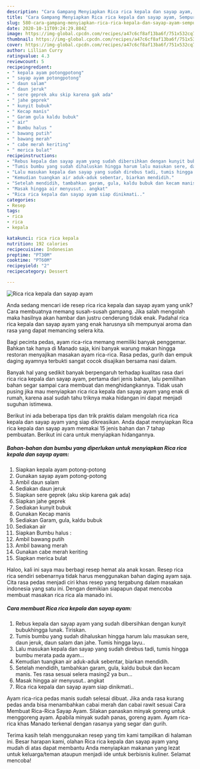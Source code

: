 ```yaml
---
description: "Cara Gampang Menyiapkan Rica rica kepala dan sayap ayam, Sempurna"
title: "Cara Gampang Menyiapkan Rica rica kepala dan sayap ayam, Sempurna"
slug: 580-cara-gampang-menyiapkan-rica-rica-kepala-dan-sayap-ayam-sempurna
date: 2020-10-11T09:24:29.884Z
image: https://img-global.cpcdn.com/recipes/a47c6cf8af13ba6f/751x532cq70/rica-rica-kepala-dan-sayap-ayam-foto-resep-utama.jpg
thumbnail: https://img-global.cpcdn.com/recipes/a47c6cf8af13ba6f/751x532cq70/rica-rica-kepala-dan-sayap-ayam-foto-resep-utama.jpg
cover: https://img-global.cpcdn.com/recipes/a47c6cf8af13ba6f/751x532cq70/rica-rica-kepala-dan-sayap-ayam-foto-resep-utama.jpg
author: Lillian Curry
ratingvalue: 4.3
reviewcount: 5
recipeingredient:
- " kepala ayam potongpotong"
- " sayap ayam potongpotong"
- " daun salam"
- " daun jeruk"
- " sere geprek aku skip karena gak ada"
- " jahe geprek"
- " kunyit bubuk"
- " Kecap manis"
- " Garam gula kaldu bubuk"
- " air"
- " Bumbu halus "
- " bawang putih"
- " bawang merah"
- " cabe merah keriting"
- " merica bulat"
recipeinstructions:
- "Rebus kepala dan sayap ayam yang sudah dibersihkan dengan kunyit bubukhingga lunak. Tiriskan."
- "Tumis bumbu yang sudah dihaluskan hingga harum lalu masukan sere, daun jeruk, daun salam dan jahe. Tumis hingga layu.."
- "Lalu masukan kepala dan sayap yang sudah direbus tadi, tumis hingga bumbu merata pada ayam..."
- "Kemudian tuangkan air aduk-aduk sebentar, biarkan mendidih."
- "Setelah mendidih, tambahkan garam, gula, kaldu bubuk dan kecam manis. Tes rasa sesuai selera masing2 ya bun..."
- "Masak hingga air menyusut.. angkat"
- "Rica rica kepala dan sayap ayam siap dinikmati.."
categories:
- Resep
tags:
- rica
- rica
- kepala

katakunci: rica rica kepala 
nutrition: 192 calories
recipecuisine: Indonesian
preptime: "PT30M"
cooktime: "PT60M"
recipeyield: "2"
recipecategory: Dessert

---
```



![Rica rica kepala dan sayap ayam](https://img-global.cpcdn.com/recipes/a47c6cf8af13ba6f/751x532cq70/rica-rica-kepala-dan-sayap-ayam-foto-resep-utama.jpg)

Anda sedang mencari ide resep rica rica kepala dan sayap ayam yang unik? Cara membuatnya memang susah-susah gampang. Jika salah mengolah maka hasilnya akan hambar dan justru cenderung tidak enak. Padahal rica rica kepala dan sayap ayam yang enak harusnya sih mempunyai aroma dan rasa yang dapat memancing selera kita.

Bagi pecinta pedas, ayam rica-rica memang memiliki banyak penggemar. Bahkan tak hanya di Manado saja, kini banyak warung makan hingga restoran menyajikan masakan ayam rica-rica. Rasa pedas, gurih dan empuk daging ayamnya terbukti sangat cocok disajikan bersama nasi dalam.

Banyak hal yang sedikit banyak berpengaruh terhadap kualitas rasa dari rica rica kepala dan sayap ayam, pertama dari jenis bahan, lalu pemilihan bahan segar sampai cara membuat dan menghidangkannya. Tidak usah pusing jika mau menyiapkan rica rica kepala dan sayap ayam yang enak di rumah, karena asal sudah tahu triknya maka hidangan ini dapat menjadi suguhan istimewa.


Berikut ini ada beberapa tips dan trik praktis dalam mengolah rica rica kepala dan sayap ayam yang siap dikreasikan. Anda dapat menyiapkan Rica rica kepala dan sayap ayam memakai 15 jenis bahan dan 7 tahap pembuatan. Berikut ini cara untuk menyiapkan hidangannya.

<!--inarticleads1-->

##### Bahan-bahan dan bumbu yang diperlukan untuk menyiapkan Rica rica kepala dan sayap ayam:

1. Siapkan  kepala ayam potong-potong
1. Gunakan  sayap ayam potong-potong
1. Ambil  daun salam
1. Sediakan  daun jeruk
1. Siapkan  sere geprek (aku skip karena gak ada)
1. Siapkan  jahe geprek
1. Sediakan  kunyit bubuk
1. Gunakan  Kecap manis
1. Sediakan  Garam, gula, kaldu bubuk
1. Sediakan  air
1. Siapkan  Bumbu halus :
1. Ambil  bawang putih
1. Ambil  bawang merah
1. Gunakan  cabe merah keriting
1. Siapkan  merica bulat


Haloo, kali ini saya mau berbagi resep hemat ala anak kosan. Resep rica rica sendiri sebenarnya tidak harus menggunakan bahan daging ayam saja. Cita rasa pedas menjadi ciri khas resep yang tergabung dalam masakan indonesia yang satu ini. Dengan demikian siapapun dapat mencoba membuat masakan rica rica ala manado ini. 

<!--inarticleads2-->

##### Cara membuat Rica rica kepala dan sayap ayam:

1. Rebus kepala dan sayap ayam yang sudah dibersihkan dengan kunyit bubukhingga lunak. Tiriskan.
1. Tumis bumbu yang sudah dihaluskan hingga harum lalu masukan sere, daun jeruk, daun salam dan jahe. Tumis hingga layu..
1. Lalu masukan kepala dan sayap yang sudah direbus tadi, tumis hingga bumbu merata pada ayam...
1. Kemudian tuangkan air aduk-aduk sebentar, biarkan mendidih.
1. Setelah mendidih, tambahkan garam, gula, kaldu bubuk dan kecam manis. Tes rasa sesuai selera masing2 ya bun...
1. Masak hingga air menyusut.. angkat
1. Rica rica kepala dan sayap ayam siap dinikmati..


Ayam rica-rica pedas manis sudah selesai dibuat. Jika anda rasa kurang pedas anda bisa menambahkan cabai merah dan cabai rawit sesuai Cara Membuat Rica-Rica Sayap Ayam. Silakan panaskan minyak goreng untuk menggoreng ayam. Apabila minyak sudah panas, goreng ayam. Ayam rica-rica khas Manado terkenal dengan rasanya yang segar dan gurih. 

Terima kasih telah menggunakan resep yang tim kami tampilkan di halaman ini. Besar harapan kami, olahan Rica rica kepala dan sayap ayam yang mudah di atas dapat membantu Anda menyiapkan makanan yang lezat untuk keluarga/teman ataupun menjadi ide untuk berbisnis kuliner. Selamat mencoba!
